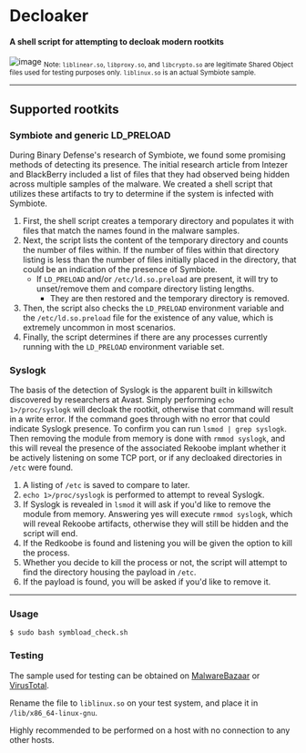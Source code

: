 # Decloaker
#### A shell script for attempting to decloak modern rootkits
![image](https://user-images.githubusercontent.com/49037260/174408044-30d56820-7210-407f-96fa-6e3cd0c02d66.png)
<sub> Note: `liblinear.so`, `libproxy.so`, and `libcrypto.so` are legitimate Shared Object files used for testing purposes only. `liblinux.so` is an actual Symbiote sample.
  
  -----------------------------------------------------------------------------------------------
## Supported rootkits
### Symbiote and generic LD_PRELOAD

During Binary Defense's research of Symbiote, we found some promising methods of detecting its presence. 
The initial research article from Intezer and BlackBerry included a list of files that they had observed being hidden across multiple samples of the malware. We created a shell script that utilizes these artifacts to try to determine if the system is infected with Symbiote. 

1. First, the shell script creates a temporary directory and populates it with files that match the names found in the malware samples.
2. Next, the script lists the content of the temporary directory and counts the number of files within. If the number of files within that directory listing is less than the number of files initially placed in the directory, that could be an indication of the presence of Symbiote. 
    - If `LD_PRELOAD` and/or `/etc/ld.so.preload` are present, it will try to unset/remove them and compare directory listing lengths.
      - They are then restored and the temporary directory is removed.
3. Then, the script also checks the `LD_PRELOAD` environment variable and the `/etc/ld.so.preload` file for the existence of any value, which is extremely uncommon in most scenarios. 
4. Finally, the script determines if there are any processes currently running with the `LD_PRELOAD` environment variable set.

### Syslogk

The basis of the detection of Syslogk is the apparent built in killswitch discovered by researchers at Avast. Simply performing `echo 1>/proc/syslogk` will decloak the rootkit, otherwise that command will result in a write error. If the command goes through with no error that could indicate Syslogk presence. To confirm you can run `lsmod | grep syslogk`. Then removing the module from memory is done with `rmmod syslogk`, and this will reveal the presence of the associated Rekoobe implant whether it be actively listening on some TCP port, or if any decloaked directories in `/etc` were found.
  
1. A listing of `/etc` is saved to compare to later.
2. `echo 1>/proc/syslogk` is performed to attempt to reveal Syslogk.
3. If Syslogk is revealed in `lsmod` it will ask if you'd like to remove the module from memory. Answering yes will execute `rmmod syslogk`, which will reveal Rekoobe artifacts, otherwise they will still be hidden and the script will end.
4. If the Redkoobe is found and listening you will be given the option to kill the process.
5. Whether you decide to kill the process or not, the script will attempt to find the directory housing the payload in `/etc`.
6. If the payload is found, you will be asked if you'd like to remove it.
  

-----------------------------------------------------------------------------------------------------
### Usage
  `$ sudo bash symbload_check.sh`
  
  
 ### Testing
  
  The sample used for testing can be obtained on [MalwareBazaar](https://bazaar.abuse.ch/sample/a0cd554c35dee3fed3d1607dc18debd1296faaee29b5bd77ff83ab6956a6f9d6/) or [VirusTotal](https://www.virustotal.com/gui/file/a0cd554c35dee3fed3d1607dc18debd1296faaee29b5bd77ff83ab6956a6f9d6).

Rename the file to `liblinux.so` on your test system, and place it in `/lib/x86_64-linux-gnu`.

Highly recommended to be performed on a host with no connection to any other hosts.
